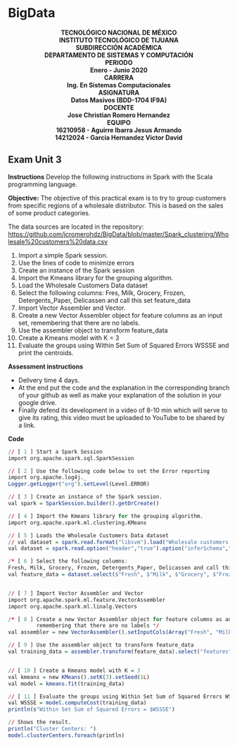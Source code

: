 # BigData
<b><p align="center">
                                                 TECNOLÓGICO NACIONAL DE MÉXICO</br>
                                                INSTITUTO TECNOLÓGICO DE TIJUANA</br>
                                                      SUBDIRECCIÓN ACADÉMICA</br>
                                              DEPARTAMENTO DE SISTEMAS Y COMPUTACIÓN</br> 
                                                           PERIODO</br>
                                                      Enero - Junio 2020</br>
                                                           CARRERA</br>
                                               Ing. En Sistemas Computacionales</br>
                                                          ASIGNATURA</br> 
                                                Datos Masivos (BDD-1704 IF9A)</br>
                                                           DOCENTE</br>
                                                Jose Christian Romero Hernandez</br>
                                                           EQUIPO</br>
                                             16210958 - Aguirre Ibarra Jesus Armando</br>
                                             14212024 - Garcia Hernandez Victor David</br>                                                                                     
</p></b>

## Exam Unit 3

**Instructions**
Develop the following instructions in Spark with the Scala programming language.

**Objective:**
The objective of this practical exam is to try to group customers from specific regions of a wholesale distributor. This is based on the sales of some product categories.

The data sources are located in the repository:
https://github.com/jcromerohdz/BigData/blob/master/Spark_clustering/Wholesale%20customers%20data.csv

1. Import a simple Spark session.
2. Use the lines of code to minimize errors
3. Create an instance of the Spark session
4. Import the Kmeans library for the grouping algorithm.
5. Load the Wholesale Customers Data dataset
6. Select the following columns: Fres, Milk, Grocery, Frozen, Detergents_Paper, Delicassen and call this set feature_data
7. Import Vector Assembler and Vector.
8. Create a new Vector Assembler object for feature columns as an input set, remembering that there are no labels.
9. Use the assembler object to transform feature_data
10. Create a Kmeans model with K = 3
11. Evaluate the groups using Within Set Sum of Squared Errors WSSSE and print the centroids.

**Assessment instructions**
- Delivery time 4 days.
- At the end put the code and the explanation in the corresponding branch of your github as well as make your explanation of the solution in your google drive.
- Finally defend its development in a video of 8-10 min which will serve to give its rating, this video must be uploaded to YouTube to be shared by a link.


**Code**
```R
// [ 1 ] Start a Spark Session
import org.apache.spark.sql.SparkSession

// [ 2 ] Use the following code below to set the Error reporting
import org.apache.log4j._
Logger.getLogger("org").setLevel(Level.ERROR)

// [ 3 ] Create an instance of the Spark session.
val spark = SparkSession.builder().getOrCreate()

// [ 4 ] Import the Kmeans library for the grouping algorithm.
import org.apache.spark.ml.clustering.KMeans

// [ 5 ] Loads the Wholesale Customers Data dataset
// val dataset = spark.read.format("libsvm").load("Wholesale customers data.csv")
val dataset = spark.read.option("header","true").option("inferSchema","true").csv("Wholesale customers data.csv")

/* [ 6 ] Select the following columns:
Fresh, Milk, Grocery, Frozen, Detergents_Paper, Delicassen and call this set feature_data */
val feature_data = dataset.select($"Fresh", $"Milk", $"Grocery", $"Frozen", $"Detergents_Paper", $"Delicassen")


// [ 7 ] Import Vector Assembler and Vector
import org.apache.spark.ml.feature.VectorAssembler
import org.apache.spark.ml.linalg.Vectors

/* [ 8 ] Create a new Vector Assembler object for feature columns as an input set, 
         remembering that there are no labels */
val assembler = new VectorAssembler().setInputCols(Array("Fresh", "Milk", "Grocery", "Frozen", "Detergents_Paper", "Delicassen")).setOutputCol("features")

// [ 9 ] Use the assembler object to transform feature_data
val training_data = assembler.transform(feature_data).select("features")


// [ 10 ] Create a Kmeans model with K = 3
val kmeans = new KMeans().setK(3).setSeed(1L)
val model = kmeans.fit(training_data)

// [ 11 ] Evaluate the groups using Within Set Sum of Squared Errors WSSSE and print the centroids.
val WSSSE = model.computeCost(training_data)
println(s"Within Set Sum of Squared Errors = $WSSSE")

// Shows the result.
println("Cluster Centers: ")
model.clusterCenters.foreach(println)
```
